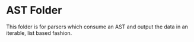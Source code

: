 # AST Folder

This folder is for parsers which consume an AST and output the data in an
iterable, list based fashion.
